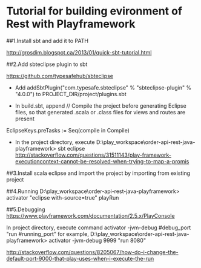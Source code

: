 # Tutorial for building evironment of Rest with Playframework

##1.Install sbt and add it to PATH

http://grosdim.blogspot.ca/2013/01/quick-sbt-tutorial.html

##2.Add sbteclipse plugin to sbt

https://github.com/typesafehub/sbteclipse

  * Add addSbtPlugin("com.typesafe.sbteclipse" % "sbteclipse-plugin" % "4.0.0") to
PROJECT_DIR/project/plugins.sbt
 
  * In build.sbt, append
  // Compile the project before generating Eclipse files, so that generated .scala or .class files for views and routes are present
  
  EclipseKeys.preTasks := Seq(compile in Compile) 

  * In the project directory, execute
  D:\play_workspace\order-api-rest-java-playframework> sbt eclipse
 http://stackoverflow.com/questions/31511143/play-framework-executioncontext-cannot-be-resolved-when-trying-to-map-a-promis

##3.Install scala eclipse and import the project by importing from existing project

##4.Running
D:\play_workspace\order-api-rest-java-playframework> activator "eclipse with-source=true"
playRun

##5.Debugging
https://www.playframework.com/documentation/2.5.x/PlayConsole

In project directory, execute command
activator -jvm-debug #debug_port "run #running_port"
for example,
D:\play_workspace\order-api-rest-java-playframework> activator -jvm-debug 9999 "run 8080"

http://stackoverflow.com/questions/8205067/how-do-i-change-the-default-port-9000-that-play-uses-when-i-execute-the-run
